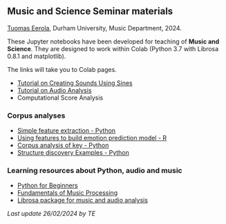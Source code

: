 ## Music and Science Seminar materials

[Tuomas Eerola](https://www.durham.ac.uk/staff/tuomas-eerola/), Durham University, Music Department, 2024.

These Jupyter notebooks have been developed for teaching of **Music and Science**. They are designed to work within Colab (Python 3.7 with Librosa 0.8.1 and matplotlib).

The links will take you to Colab pages.

- [Tutorial on Creating Sounds Using Sines](https://colab.research.google.com/github/tuomaseerola/music_and_science_seminar/blob/master/seminar2B.ipynb)
- [Tutorial on Audio Analysis](https://colab.research.google.com/github/tuomaseerola/music_and_science_seminar/blob/master/seminar2A.ipynb)
- Computational Score Analysis

### Corpus analyses

- [Simple feature extraction - Python](https://github.com/tuomaseerola/music_and_science_seminar/blob/master/corpus_feature_extraction.ipynb)
- [Using features to build emotion prediction model - R](https://github.com/tuomaseerola/music_and_science_seminar/blob/master/build_regression_model.ipynb)
- [Corpus analysis of key - Python](https://github.com/tuomaseerola/music_and_science_seminar/blob/master/corpus_analysis_tutorial_key.ipynb)
- [Structure discovery Examples - Python](https://github.com/tuomaseerola/music_and_science_seminar/blob/master/structure_discovery.ipynb)

### Learning resources about Python, audio and music

- [Python for Beginners](https://www.python.org/about/gettingstarted/)
- [Fundamentals of Music Processing](https://www.audiolabs-erlangen.de/resources/MIR/FMP/C0/C0.html)
- [Librosa package for music and audio analysis](https://librosa.org/doc/0.8.1/index.html)

_Last update 26/02/2024 by TE_
